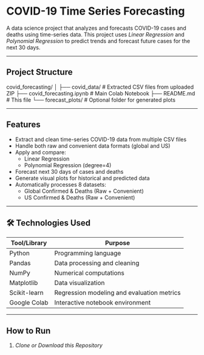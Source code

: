 #  COVID-19 Time Series Forecasting

A data science project that analyzes and forecasts COVID-19 cases and deaths using time-series data. This project uses *Linear Regression* and *Polynomial Regression* to predict trends and forecast future cases for the next 30 days.

---

##  Project Structure

covid_forecasting/
│
├── covid_data/ # Extracted CSV files from uploaded ZIP
├── covid_forecasting.ipynb # Main Colab Notebook
├── README.md # This file
└── forecast_plots/ # Optional folder for generated plots


---

##  Features

- Extract and clean time-series COVID-19 data from multiple CSV files
- Handle both raw and convenient data formats (global and US)
- Apply and compare:
  - Linear Regression
  - Polynomial Regression (degree=4)
- Forecast next 30 days of cases and deaths
- Generate visual plots for historical and predicted data
- Automatically processes 8 datasets:
  - Global Confirmed & Deaths (Raw + Convenient)
  - US Confirmed & Deaths (Raw + Convenient)

---

## 🛠 Technologies Used

| Tool/Library     | Purpose                                      |
|------------------|----------------------------------------------|
| Python           | Programming language                         |
| Pandas           | Data processing and cleaning                 |
| NumPy            | Numerical computations                       |
| Matplotlib       | Data visualization                           |
| Scikit-learn     | Regression modeling and evaluation metrics   |
| Google Colab     | Interactive notebook environment             |

---

##  How to Run

1. *Clone or Download this Repository*

```  https://github.com/Himanshu-Kumar2428/Create-a-time-series-prediction-model-to-forecast-future-COVID-19-cases-using-historical-data.-/edit/main/README.md

